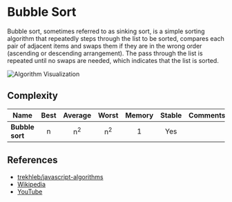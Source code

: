 # Bubble Sort

Bubble sort, sometimes referred to as sinking sort, is a
simple sorting algorithm that repeatedly steps through
the list to be sorted, compares each pair of adjacent
items and swaps them if they are in the wrong order
(ascending or descending arrangement). The pass through
the list is repeated until no swaps are needed, which
indicates that the list is sorted.

![Algorithm Visualization](https://upload.wikimedia.org/wikipedia/commons/c/c8/Bubble-sort-example-300px.gif)

## Complexity

| Name                  | Best            | Average             | Worst               | Memory    | Stable    | Comments  |
| --------------------- | :-------------: | :-----------------: | :-----------------: | :-------: | :-------: | :-------- |
| **Bubble sort**       | n               | n<sup>2</sup>       | n<sup>2</sup>       | 1         | Yes       |           |

## References

- [trekhleb/javascript-algorithms](https://github.com/trekhleb/javascript-algorithms/tree/master/src/algorithms/sorting/bubble-sort)
- [Wikipedia](https://en.wikipedia.org/wiki/Bubble_sort)
- [YouTube](https://www.youtube.com/watch?v=6Gv8vg0kcHc&index=27&t=0s&list=PLLXdhg_r2hKA7DPDsunoDZ-Z769jWn4R8)
